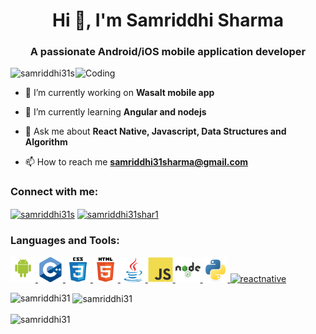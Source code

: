 <h1 align="center">Hi 👋,  I'm Samriddhi Sharma</h1>
<h3 align="center"> A passionate Android/iOS mobile application developer</h3>

<p align="left"> <img  align="right" alt="Coding" width="400" src="https://cdn.dribbble.com/users/4055494/screenshots/15215756/media/d2b66c4ca0192aa26d103448b3d1518b.gif"/> </p>

<p align="left"> <img src="https://komarev.com/ghpvc/?username=samriddhi31s&label=Profile%20views&color=0e75b6&style=flat" alt="samriddhi31s" /> </p>


- 🔭 I’m currently working on **Wasalt mobile app**

- 🌱 I’m currently learning **Angular and nodejs**

- 💬 Ask me about **React Native, Javascript, Data Structures and Algorithm**

- 📫 How to reach me **samriddhi31sharma@gmail.com**

<h3 align="left">Connect with me:</h3>
<p align="left">
<a href="https://linkedin.com/in/samriddhi31s" target="blank"><img align="center" src="https://raw.githubusercontent.com/rahuldkjain/github-profile-readme-generator/master/src/images/icons/Social/linked-in-alt.svg" alt="samriddhi31s" height="30" width="40" /></a>
<a href="https://www.hackerrank.com/samriddhi31shar1" target="blank"><img align="center" src="https://raw.githubusercontent.com/rahuldkjain/github-profile-readme-generator/master/src/images/icons/Social/hackerrank.svg" alt="samriddhi31shar1" height="30" width="40" /></a>
</p>
</p>
<h3 align="left">Languages and Tools:</h3>
<p align="left"> <a href="https://developer.android.com" target="_blank" rel="noreferrer"> <img src="https://raw.githubusercontent.com/devicons/devicon/master/icons/android/android-original-wordmark.svg" alt="android" width="40" height="40"/> </a> <a href="https://www.w3schools.com/cpp/" target="_blank" rel="noreferrer"> <img src="https://raw.githubusercontent.com/devicons/devicon/master/icons/cplusplus/cplusplus-original.svg" alt="cplusplus" width="40" height="40"/> </a> <a href="https://www.w3schools.com/css/" target="_blank" rel="noreferrer"> <img src="https://raw.githubusercontent.com/devicons/devicon/master/icons/css3/css3-original-wordmark.svg" alt="css3" width="40" height="40"/> </a> <a href="https://www.w3.org/html/" target="_blank" rel="noreferrer"> <img src="https://raw.githubusercontent.com/devicons/devicon/master/icons/html5/html5-original-wordmark.svg" alt="html5" width="40" height="40"/> </a> <a href="https://www.java.com" target="_blank" rel="noreferrer"> <img src="https://raw.githubusercontent.com/devicons/devicon/master/icons/java/java-original.svg" alt="java" width="40" height="40"/> </a> <a href="https://developer.mozilla.org/en-US/docs/Web/JavaScript" target="_blank" rel="noreferrer"> <img src="https://raw.githubusercontent.com/devicons/devicon/master/icons/javascript/javascript-original.svg" alt="javascript" width="40" height="40"/> </a> <a href="https://nodejs.org" target="_blank" rel="noreferrer"> <img src="https://raw.githubusercontent.com/devicons/devicon/master/icons/nodejs/nodejs-original-wordmark.svg" alt="nodejs" width="40" height="40"/> </a> <a href="https://www.python.org" target="_blank" rel="noreferrer"> <img src="https://raw.githubusercontent.com/devicons/devicon/master/icons/python/python-original.svg" alt="python" width="40" height="40"/> </a> <a href="https://reactnative.dev/" target="_blank" rel="noreferrer"> <img src="https://reactnative.dev/img/header_logo.svg" alt="reactnative" width="40" height="40"/> </a> </p>

<p><img align="left" src="https://github-readme-stats.vercel.app/api/top-langs?username=samriddhi31&show_icons=true&locale=en&layout=compact" alt="samriddhi31" /></p>

<p>&nbsp;<img align="center" src="https://github-readme-stats.vercel.app/api?username=samriddhi31&show_icons=true&locale=en" alt="samriddhi31" /></p>

<p><img align="center" src="https://github-readme-streak-stats.herokuapp.com/?user=samriddhi31&" alt="samriddhi31" /></p>
